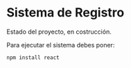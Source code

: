 <h1> Sistema de Registro </h1>

Estado del proyecto, en costrucción.

Para ejecutar el sistema debes poner:

```npm install react```
